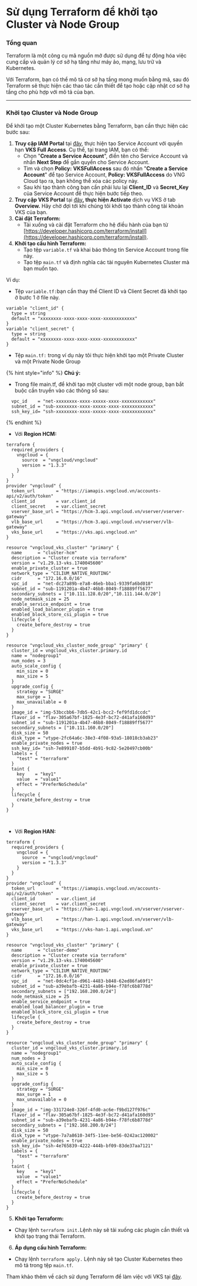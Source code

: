 # Sử dụng Terraform để khởi tạo Cluster và Node Group

### Tổng quan

Terraform là một công cụ mã nguồn mở được sử dụng để tự động hóa việc cung cấp và quản lý cơ sở hạ tầng như máy ảo, mạng, lưu trữ và Kubernetes.

Với Terraform, bạn có thể mô tả cơ sở hạ tầng mong muốn bằng mã, sau đó Terraform sẽ thực hiện các thao tác cần thiết để tạo hoặc cập nhật cơ sở hạ tầng cho phù hợp với mô tả của bạn.

***

### **Khởi tạo Cluster và Node Group**

Để khởi tạo một Cluster Kubernetes bằng Terraform, bạn cần thực hiện các bước sau:

1. **Truy cập IAM Portal** tại [đây](https://iam.console.vngcloud.vn/), thực hiện tạo Service Account với quyền hạn **VKS Full Access**. Cụ thể, tại trang IAM, bạn có thể:
   * Chọn "**Create a Service Account**", điền tên cho Service Account và nhấn **Next Step** để gắn quyền cho Service Account.
   * Tìm và chọn **Policy:** **VKSFullAccess** sau đó nhấn "**Create a Service Account**" để tạo Service Account, **Policy: VKSFullAccess** do VNG Cloud tạo ra, bạn không thể xóa các policy này.
   * Sau khi tạo thành công bạn cần phải lưu lại **Client\_ID** và **Secret\_Key** của Service Account để thực hiện bước tiếp theo.
2. **Truy cập VKS Portal** tại [đây](https://vks.console.vngcloud.vn/overview)**, thực hiện Activate** dịch vụ VKS ở tab **Overview.** Hãy chờ đợi tới khi chúng tôi khởi tạo thành công tài khoản VKS của bạn.
3. **Cài đặt Terraform:**
   * Tải xuống và cài đặt Terraform cho hệ điều hành của bạn từ [https://developer.hashicorp.com/terraform/install](https://developer.hashicorp.com/terraform/install).
4. **Khởi tạo cấu hình Terraform:**
   * Tạo tệp `variable.tf` và khai báo thông tin Service Account trong file này.
   * Tạo tệp `main.tf` và định nghĩa các tài nguyên Kubernetes Cluster mà bạn muốn tạo.

Ví dụ:

* Tệp `variable.tf:`bạn cần thay thế Client ID và Client Secret đã khởi tạo ở bước 1 ở file này.

```
variable "client_id" {
  type = string
  default = "xxxxxxxx-xxxx-xxxx-xxxx-xxxxxxxxxxxx"
}
variable "client_secret" {
  type = string
  default = "xxxxxxxx-xxxx-xxxx-xxxx-xxxxxxxxxxxx"
}
```

* Tệp `main.tf:` trong ví dụ này tôi thực hiện khởi tạo một Private Cluster và một Private Node Group&#x20;

{% hint style="info" %}
**Chú ý:**

* Trong file main.tf, để khởi tạo một cluster với một node group, bạn bắt buộc cần truyền vào các thông số sau: &#x20;

```hcl
  vpc_id    = "net-xxxxxxxx-xxxx-xxxxx-xxxx-xxxxxxxxxxxx"
  subnet_id = "sub-xxxxxxxx-xxxx-xxxxx-xxxx-xxxxxxxxxxxx"
  ssh_key_id= "ssh-xxxxxxxx-xxxx-xxxxx-xxxx-xxxxxxxxxxxx"
```
{% endhint %}

* Với **Region HCM:**

```
terraform {
  required_providers {
    vngcloud = {
      source  = "vngcloud/vngcloud"
      version = "1.3.3"
    }
  }
}
provider "vngcloud" {
  token_url        = "https://iamapis.vngcloud.vn/accounts-api/v2/auth/token"
  client_id        = var.client_id
  client_secret    = var.client_secret
  vserver_base_url = "https://hcm-3.api.vngcloud.vn/vserver/vserver-gateway"
  vlb_base_url     = "https://hcm-3.api.vngcloud.vn/vserver/vlb-gateway"
  vks_base_url     = "https://vks.api.vngcloud.vn"
}

resource "vngcloud_vks_cluster" "primary" {
  name      = "cluster-hcm"
  description = "Cluster create via terraform"
  version = "v1.29.13-vks.1740045600"
  enable_private_cluster = true
  network_type = "CILIUM_NATIVE_ROUTING"
  cidr      = "172.16.0.0/16"
  vpc_id    = "net-dc27a89b-e7a8-46eb-bba1-9339fa6bd018"
  subnet_id = "sub-1191201a-4b47-46b8-8049-f18889ff5677"
  secondary_subnets = ["10.111.128.0/20","10.111.144.0/20"]
  node_netmask_size = 25
  enable_service_endpoint = true
  enabled_load_balancer_plugin = true
  enabled_block_store_csi_plugin = true
  lifecycle {
    create_before_destroy = true
  }
}

resource "vngcloud_vks_cluster_node_group" "primary" {
  cluster_id = vngcloud_vks_cluster.primary.id
  name = "nodegroup1"
  num_nodes = 3
  auto_scale_config {
    min_size = 0
    max_size = 5
  }
  upgrade_config {
    strategy = "SURGE"
    max_surge = 1
    max_unavailable = 0
  }
  image_id = "img-53bccbb6-7db5-42c1-bcc2-fef9fd1dccdc"
  flavor_id = "flav-305a67bf-1825-4e3f-bc72-d41afa160d93"
  subnet_id = "sub-1191201a-4b47-46b8-8049-f18889ff5677"
  secondary_subnets = ["10.111.160.0/20"]
  disk_size = 50
  disk_type = "vtype-2fc64a6c-38e3-4f08-93a5-18018cb3ab23"
  enable_private_nodes = true
  ssh_key_id= "ssh-7e899107-b5dd-4b91-9c82-5e20497cb00b"
  labels = {
    "test" = "terraform"
  }
  taint {
    key    = "key1"
    value  = "value1"
    effect = "PreferNoSchedule"
  }
  lifecycle {
    create_before_destroy = true
  }
}



```

* Với **Region HAN:**

```
terraform {
  required_providers {
    vngcloud = {
      source  = "vngcloud/vngcloud"
      version = "1.3.3"
    }
  }
}
provider "vngcloud" {
  token_url        = "https://iamapis.vngcloud.vn/accounts-api/v2/auth/token"
  client_id        = var.client_id
  client_secret    = var.client_secret
  vserver_base_url = "https://han-1.api.vngcloud.vn/vserver/vserver-gateway"
  vlb_base_url     = "https://han-1.api.vngcloud.vn/vserver/vlb-gateway"
  vks_base_url     = "https://vks-han-1.api.vngcloud.vn"
}

resource "vngcloud_vks_cluster" "primary" {
  name      = "cluster-demo"
  description = "Cluster create via terraform"
  version = "v1.29.13-vks.1740045600"
  enable_private_cluster = true
  network_type = "CILIUM_NATIVE_ROUTING"
  cidr      = "172.16.0.0/16"
  vpc_id    = "net-0dc4cf1e-d961-4483-b848-62ed86fa69f1"
  subnet_id = "sub-a39ebafb-4231-4a86-b94e-f78fc6b8778d"
  secondary_subnets = ["192.168.200.0/24"]
  node_netmask_size = 25
  enable_service_endpoint = true
  enabled_load_balancer_plugin = true
  enabled_block_store_csi_plugin = true
  lifecycle {
    create_before_destroy = true
  }
}

resource "vngcloud_vks_cluster_node_group" "primary" {
  cluster_id = vngcloud_vks_cluster.primary.id
  name = "nodegroup1"
  num_nodes = 3
  auto_scale_config {
    min_size = 0
    max_size = 5
  }
  upgrade_config {
    strategy = "SURGE"
    max_surge = 1
    max_unavailable = 0
  }
  image_id = "img-331724e8-326f-4fd0-ac6e-f9bd127f976c"
  flavor_id = "flav-305a67bf-1825-4e3f-bc72-d41afa160d93"
  subnet_id = "sub-a39ebafb-4231-4a86-b94e-f78fc6b8778d"
  secondary_subnets = ["192.168.200.0/24"]
  disk_size = 50
  disk_type = "vtype-7a7a8610-34f5-11ee-be56-0242ac120002"
  enable_private_nodes = true
  ssh_key_id= "ssh-4e765839-4222-444b-bf09-83de37aa7121"
  labels = {
    "test" = "terraform"
  }
  taint {
    key    = "key1"
    value  = "value1"
    effect = "PreferNoSchedule"
  }
  lifecycle {
    create_before_destroy = true
  }
}

```

5. **Khởi tạo Terraform:**

* Chạy lệnh `terraform init.`Lệnh này sẽ tải xuống các plugin cần thiết và khởi tạo trạng thái Terraform.

6. **Áp dụng cấu hình Terraform:**

* Chạy lệnh `terraform apply.` Lệnh này sẽ tạo Cluster Kubernetes theo mô tả trong tệp `main.tf`.

Tham khảo thêm về cách sử dụng Terraform để làm việc với VKS tại [đây](https://registry.terraform.io/providers/vngcloud/vngcloud/latest/docs/resources/vks_cluster).
